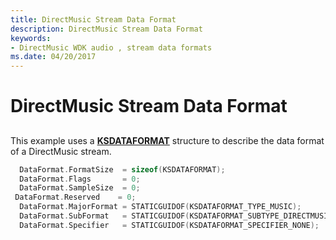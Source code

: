 ```yaml
---
title: DirectMusic Stream Data Format
description: DirectMusic Stream Data Format
keywords:
- DirectMusic WDK audio , stream data formats
ms.date: 04/20/2017
---
```


# DirectMusic Stream Data Format


## <span id="directmusic_stream_data_format"></span><span id="DIRECTMUSIC_STREAM_DATA_FORMAT"></span>


This example uses a [**KSDATAFORMAT**](/windows-hardware/drivers/ddi/ks/ns-ks-ksdataformat) structure to describe the data format of a DirectMusic stream.

```cpp
  DataFormat.FormatSize  = sizeof(KSDATAFORMAT);
  DataFormat.Flags       = 0;
  DataFormat.SampleSize  = 0;
 DataFormat.Reserved    = 0;
  DataFormat.MajorFormat = STATICGUIDOF(KSDATAFORMAT_TYPE_MUSIC);
  DataFormat.SubFormat   = STATICGUIDOF(KSDATAFORMAT_SUBTYPE_DIRECTMUSIC);
  DataFormat.Specifier   = STATICGUIDOF(KSDATAFORMAT_SPECIFIER_NONE);
```

 

